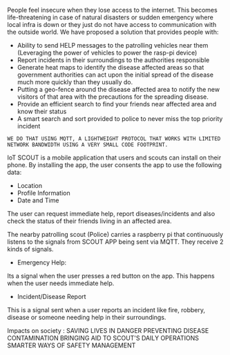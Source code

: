 People feel insecure when they lose access to the internet. This becomes life-threatening in case of natural disasters or sudden emergency where local infra is down or they just do not have access to communication with the outside world.
We have proposed a solution that provides people with:
- Ability to send HELP messages to the patrolling vehicles near them (Leveraging the power of vehicles to power the rasp-pi device)
- Report incidents in their surroundings to the authorities responsible
- Generate heat maps to identify the disease affected areas so that government authorities can act upon the initial spread of the disease much more quickly than they usually do.
- Putting a geo-fence around the disease affected area to notify the new visitors of that area with the precautions for the spreading disease.
- Provide an efficient search to find your friends near affected area and know their status 
- A smart search and sort provided to police to never miss the top priority incident
~~~~~~~~~~~~
WE DO THAT USING MQTT, A LIGHTWEIGHT PROTOCOL THAT WORKS WITH LIMITED NETWORK BANDWIDTH USING A VERY SMALL CODE FOOTPRINT.
~~~~~~~~~~~~
IoT SCOUT is a mobile application that users and scouts can install on their phone. By installing the app, the user consents the app to use the following data:
- Location 
- Profile Information
- Date and Time

The user can request immediate help, report diseases/incidents and also check the status of their friends living in an affected area.

The nearby patrolling scout (Police) carries a raspberry pi that continuously listens to the signals from SCOUT APP being sent via MQTT. They receive 2 kinds of signals.
- Emergency Help:

Its a signal when the user presses a red button on the app. This happens when the user needs immediate help. 
- Incident/Disease Report 

This is a signal sent when a user reports an incident like fire, robbery, disease or someone needing help in their surroundings.

Impacts on society :
SAVING LIVES IN DANGER
PREVENTING DISEASE CONTAMINATION
BRINGING AID TO SCOUT'S DAILY OPERATIONS
SMARTER WAYS OF SAFETY MANAGEMENT